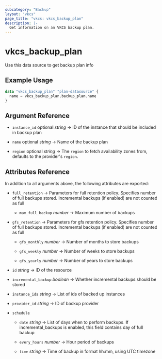 ```yaml
---
subcategory: "Backup"
layout: "vkcs"
page_title: "vkcs: vkcs_backup_plan"
description: |-
  Get information on an VKCS backup plan.
---
```


# vkcs_backup_plan

Use this data source to get backup plan info

## Example Usage

```terraform
data "vkcs_backup_plan" "plan-datasource" {
  name = vkcs_backup_plan.backup_plan.name
}
```

## Argument Reference
- `instance_id` optional *string* &rarr;  ID of the instance that should be included in backup plan

- `name` optional *string* &rarr;  Name of the backup plan

- `region` optional *string* &rarr;  The `region` to fetch availability zones from, defaults to the provider's `region`.


## Attributes Reference
In addition to all arguments above, the following attributes are exported:
- `full_retention`  &rarr;  Parameters for full retention policy. Specifies number of full backups stored. Incremental backups (if enabled) are not counted as full
  - `max_full_backup` *number* &rarr;  Maximum number of backups


- `gfs_retention`  &rarr;  Parameters for gfs retention policy. Specifies number of full backups stored. Incremental backups (if enabled) are not counted as full
  - `gfs_monthly` *number* &rarr;  Number of months to store backups

  - `gfs_weekly` *number* &rarr;  Number of weeks to store backups

  - `gfs_yearly` *number* &rarr;  Number of years to store backups


- `id` *string* &rarr;  ID of the resource

- `incremental_backup` *boolean* &rarr;  Whether incremental backups should be stored

- `instance_ids` *string* &rarr;  List of ids of backed up instances

- `provider_id` *string* &rarr;  ID of backup provider

- `schedule` 
  - `date` *string* &rarr;  List of days when to perform backups. If incremental_backups is enabled, this field contains day of full backup

  - `every_hours` *number* &rarr;  Hour period of backups

  - `time` *string* &rarr;  Time of backup in format hh:mm, using UTC timezone



